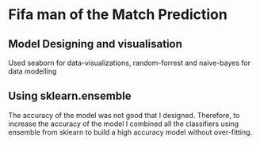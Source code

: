 # Fifa man of the Match Prediction

## Model Designing and visualisation

Used seaborn for data-visualizations, random-forrest and naive-bayes for data modelling

## Using sklearn.ensemble
The accuracy of the model was not good that I designed. Therefore, to increase the accuracy of the model I combined all the classifiers using ensemble from sklearn to build a high accuracy model without over-fitting. 
